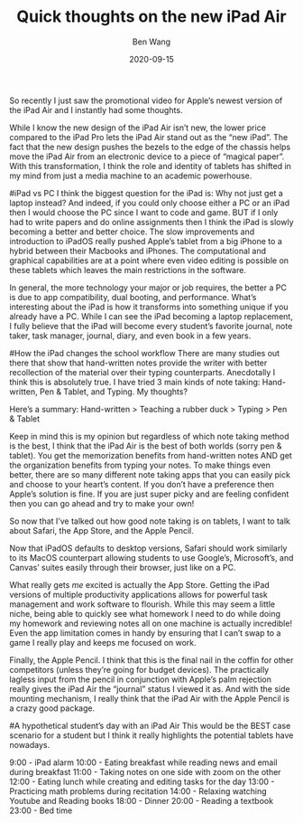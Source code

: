 ﻿---
slug: "/blog/thoughts-on-ipad-air"
date: "2020-09-15"
title: "Quick thoughts on the new iPad Air"
author: "Ben Wang"
---
So recently I just saw the promotional video for Apple’s newest version of the iPad Air and I instantly had some thoughts.


While I know the new design of the iPad Air isn’t new, the lower price compared to the iPad Pro lets the iPad Air stand out as the “new iPad”. The fact that the new design pushes the bezels to the edge of the chassis helps move the iPad Air from an electronic device to a piece of “magical paper”. With this transformation, I think the role and identity of tablets has shifted in my mind from just a media machine to an academic powerhouse.


#iPad vs PC
I think the biggest question for the iPad is: Why not just get a laptop instead? And indeed, if you could only choose either a PC or an iPad then I would choose the PC since I want to code and game. BUT if I only had to write papers and do online assignments then I think the iPad is slowly becoming a better and better choice. The slow improvements and introduction to iPadOS really pushed Apple’s tablet from a big iPhone to a hybrid between their Macbooks and iPhones. The computational and graphical capabilities are at a point where even video editing is possible on these tablets which leaves the main restrictions in the software.


In general, the more technology your major or job requires, the better a PC is due to app compatibility, dual booting, and performance. What’s interesting about the iPad is how it transforms into something unique if you already have a PC. While I can see the iPad becoming a laptop replacement, I fully believe that the iPad will become every student’s favorite journal, note taker, task manager, journal, diary, and even book in a few years.




#How the iPad changes the school workflow
There are many studies out there that show that hand-written notes provide the writer with better recollection of the material over their typing counterparts. Anecdotally I think this is absolutely true. I have tried 3 main kinds of note taking: Hand-written, Pen & Tablet, and Typing. My thoughts?


Here’s a summary: Hand-written >  Teaching a rubber duck > Typing > Pen & Tablet


Keep in mind this is my opinion but regardless of which note taking method is the best, I think that the iPad Air is the best of both worlds (sorry pen & tablet). You get the memorization benefits from hand-written notes AND get the organization benefits from typing your notes. To make things even better, there are so many different note taking apps that you can easily pick and choose to your heart’s content. If you don’t have a preference then Apple’s solution is fine. If you are just super picky and are feeling confident then you can go ahead and try to make your own!


So now that I’ve talked out how good note taking is on tablets, I want to talk about Safari, the App Store, and the Apple Pencil.


Now that iPadOS defaults to desktop versions, Safari should work similarly to its MacOS counterpart allowing students to use Google’s, Microsoft’s, and Canvas’ suites easily through their browser, just like on a PC.


What really gets *me* excited is actually the App Store. Getting the iPad versions of multiple productivity applications allows for powerful task management and work software to flourish. While this may seem a little niche, being able to quickly see what homework I need to do while doing my homework and reviewing notes all on one machine is actually incredible! Even the app limitation comes in handy by ensuring that I can’t swap to a game I really play and keeps me focused on work.


Finally, the Apple Pencil. I think that this is the final nail in the coffin for other competitors (unless they’re going for budget devices). The practically lagless input from the pencil in conjunction with Apple’s palm rejection really gives the iPad Air the “journal” status I viewed it as. And with the side mounting mechanism, I really think that the iPad Air with the Apple Pencil is a crazy good package.


#A hypothetical student’s day with an iPad Air
This would be the BEST case scenario for a student but I think it really highlights the potential tablets have nowadays.


9:00 - iPad alarm
10:00 - Eating breakfast while reading news and email during breakfast
11:00 - Taking notes on one side with zoom on the other
12:00 - Eating lunch while creating and editing tasks for the day
13:00 - Practicing math problems during recitation
14:00 - Relaxing watching Youtube and Reading books
18:00 - Dinner
20:00 - Reading a textbook
23:00 - Bed time